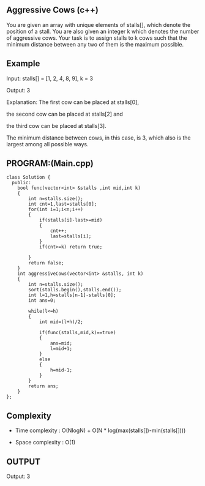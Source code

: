 ## Aggressive Cows (c++)

You are given an array with unique elements of stalls[], which denote the position of a stall. You are also given an integer k which denotes the number of aggressive cows. Your task is to assign stalls to k cows such that the minimum distance between any two of them is the maximum possible.
## Example
Input: stalls[] = [1, 2, 4, 8, 9], k = 3

Output: 3

Explanation: The first cow can be placed at stalls[0], 

the second cow can be placed at stalls[2] and 

the third cow can be placed at stalls[3]. 

The minimum distance between cows, in this case, is 3, which also is the largest among all possible ways.

## PROGRAM:(Main.cpp)
```
class Solution {
  public:
    bool func(vector<int> &stalls ,int mid,int k)
    {
        int n=stalls.size();
        int cnt=1,last=stalls[0];
        for(int i=1;i<n;i++)
        {
            if(stalls[i]-last>=mid)
            {
                cnt++;
                last=stalls[i];
            }
            if(cnt>=k) return true;
    
        }
        return false;
    }
    int aggressiveCows(vector<int> &stalls, int k) 
    {
        int n=stalls.size();
        sort(stalls.begin(),stalls.end());
        int l=1,h=stalls[n-1]-stalls[0];
        int ans=0;
        
        while(l<=h)
        {
            int mid=(l+h)/2;
            
            if(func(stalls,mid,k)==true)
            {
                ans=mid;
                l=mid+1;
            }
            else
            {
                h=mid-1;
            }
        }
        return ans;
    }
};
```
## Complexity
- Time complexity : O(NlogN) + O(N * log(max(stalls[])-min(stalls[])))

- Space complexity : O(1)

## OUTPUT
Output: 3
